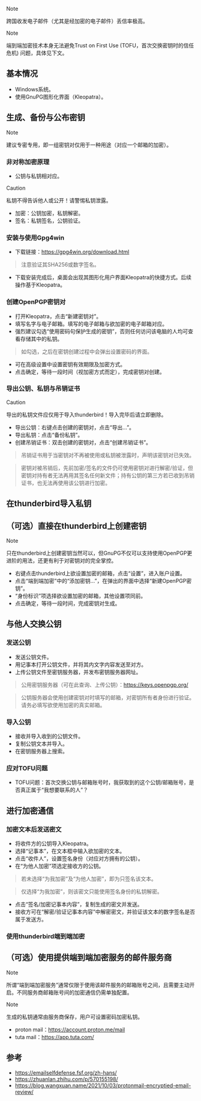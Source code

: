 
> [!NOTE]
> 跨国收发电子邮件（尤其是经加密的电子邮件）丢信率极高。

> [!NOTE]
> 端到端加密技术本身无法避免Trust on First Use (TOFU，首次交换密钥时的信任危机) 问题，具体见下文。

## 基本情况

- Windows系统。
- 使用GnuPG图形化界面（Kleopatra）。

## 生成、备份与公布密钥

> [!NOTE]
> 建议专密专用，即一组密钥对仅用于一种用途（对应一个邮箱的加密）。

### 非对称加密原理

- 公钥与私钥相对应。

> [!CAUTION]
> 私钥不得告诉他人或公开！请警惕私钥泄露。

- 加密：公钥加密，私钥解密。
- 签名：私钥签名，公钥验证。

### 安装与使用Gpg4win

- 下载链接：https://gpg4win.org/download.html

> 注意验证其SHA256或数字签名。

- 下载安装完成后，桌面会出现其图形化用户界面Kleopatra的快捷方式。后续操作基于Kleopatra。

### 创建OpenPGP密钥对

- 打开Kleopatra，点击“新建密钥对”。
- 填写名字与电子邮箱。填写的电子邮箱与欲加密的电子邮箱对应。
- 强烈建议勾选“使用密码句保护生成的密钥”，否则任何访问该电脑的人均可查看存储其中的私钥。

> 如勾选，之后在密钥创建过程中会弹出设置密码的界面。

- 可在高级设置中设置密钥有效期限及加密方式。
- 点击确定，等待一段时间（视加密方式而定），完成密钥对创建。

### 导出公钥、私钥与吊销证书

> [!CAUTION]
> 导出的私钥文件应仅用于导入thunderbird！导入完毕后请立即删除。

- 导出公钥：右键点击创建的密钥对，点击“导出…”。
- 导出私钥：点击“备份私钥”。
- 创建吊销证书：双击创建的密钥对，点击“创建吊销证书”。

> 吊销证书用于当密钥对不再被使用或私钥被泄露时，声明该密钥对已失效。

> 密钥对被吊销后，先前加密/签名的文件仍可使用密钥对进行解密/验证，但密钥对持有者无法再用其签名任何新文件；持有公钥的第三方若已收到吊销证书，也无法再使用该公钥进行加密。

## 在thunderbird导入私钥

## （可选）直接在thunderbird上创建密钥

> [!NOTE]
> 只在thunderbird上创建密钥当然可以，但GnuPG不仅可以支持使用OpenPGP更进阶的用法，还更有利于对密钥对的完全掌控。

- 右键点击thunderbird上欲设置加密的邮箱，点击“设置”，进入账户设置。
- 点击“端到端加密”中的“添加密钥…”，在弹出的界面中选择“新建OpenPGP密钥”。
- “身份标识”项选择欲设置加密的邮箱，其他设置项同前。
- 点击确定，等待一段时间，完成密钥对生成。

## 与他人交换公钥

### 发送公钥

- 发送公钥文件。
- 用记事本打开公钥文件，并将其内文字内容发送至对方。
- 上传公钥文件至密钥服务器，并发布密钥服务器网址。

> 公用密钥服务器（可在此查询、上传公钥）：https://keys.openpgp.org/

> 公钥服务器会使用创建密钥对时填写的邮箱，对密钥所有者身份进行验证。请务必填写欲使用加密的真实邮箱。

### 导入公钥

- 接收并导入收到的公钥文件。
- 复制公钥文本并导入。
- 在密钥服务器上搜索。

### 应对TOFU问题

- TOFU问题：首次交换公钥与邮箱账号时，我获取到的这个公钥/邮箱账号，是否真正属于“我想要联系的人”？

## 进行加密通信

### 加密文本后发送密文

- 将收件方的公钥导入Kleopatra。
- 选择“记事本”，在文本框中输入欲加密的文本。
- 点击“收件人”，设置签名身份（对应对方拥有的公钥）。
- 在“为他人加密”项选定接收方的公钥。

> 若未选择“为我加密”及“为他人加密”，即为只签名该文本。

> 仅选择“为我加密”，则该密文只能使用签名身份的私钥解密。

- 点击“签名/加密记事本内容”，复制生成的密文并发送。
- 接收方可在“解密/验证记事本内容”中解密密文，并验证该文本的数字签名是否属于发送方。

### 使用thunderbird端到端加密

## （可选）使用提供端到端加密服务的邮件服务商

> [!NOTE]
> 所谓“端到端加密服务”通常仅限于使用该邮件服务的邮箱账号之间，且需要主动开启。不同服务商邮箱账号间的加密通信仍需单独配置。

> [!NOTE]
> 生成的私钥通常由服务商保存，用户可设置密码加密私钥。

- proton mail：https://account.proton.me/mail
- tuta mail：https://app.tuta.com/









## 参考

- https://emailselfdefense.fsf.org/zh-hans/
- https://zhuanlan.zhihu.com/p/570155198/
- https://blog.wangxuan.name/2021/10/03/protonmail-encryptied-email-review/